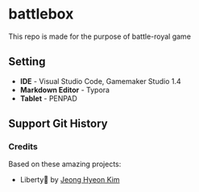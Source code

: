 # battlebox

This repo is made for the purpose of battle-royal game

## Setting

- **IDE** - Visual Studio Code, Gamemaker Studio 1.4
- **Markdown Editor** - Typora
- **Tablet** - PENPAD

## Support Git History

### Credits

Based on these amazing projects:

- Liberty🌠 by [Jeong Hyeon Kim](https://github.com/des5141)